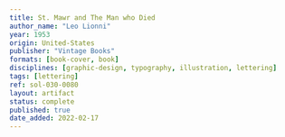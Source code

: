```yaml
---
title: St. Mawr and The Man who Died
author_name: "Leo Lionni"
year: 1953
origin: United-States
publisher: "Vintage Books"
formats: [book-cover, book]
disciplines: [graphic-design, typography, illustration, lettering]
tags: [lettering]
ref: sol-030-0080
layout: artifact
status: complete
published: true
date_added: 2022-02-17
---
```

